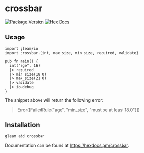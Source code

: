 # crossbar

[![Package Version](https://img.shields.io/hexpm/v/crossbar)](https://hex.pm/packages/crossbar)
[![Hex Docs](https://img.shields.io/badge/hex-docs-ffaff3)](https://hexdocs.pm/crossbar/)

## Usage

```gleam
import gleam/io
import crossbar.{int, max_size, min_size, required, validate}

pub fn main() {
  int("age", 16)
  |> required
  |> min_size(18.0)
  |> max_size(21.0)
  |> validate
  |> io.debug
}
```

The snippet above will return the following error:

> Error([FailedRule("age", "min_size", "must be at least 18.0")])

## Installation

```sh
gleam add crossbar
```

Documentation can be found at <https://hexdocs.pm/crossbar>.
